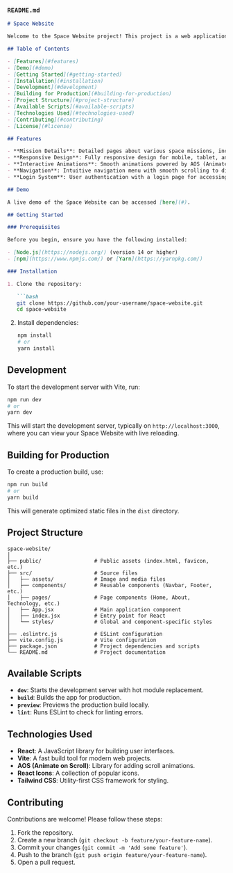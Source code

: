 ### `README.md`

```markdown
# Space Website

Welcome to the Space Website project! This project is a web application focused on space exploration, satellite missions, and related technologies. Built with React and Vite, the site provides users with detailed information on various space missions, satellite technologies, and more, all with a sleek, modern design.

## Table of Contents

- [Features](#features)
- [Demo](#demo)
- [Getting Started](#getting-started)
- [Installation](#installation)
- [Development](#development)
- [Building for Production](#building-for-production)
- [Project Structure](#project-structure)
- [Available Scripts](#available-scripts)
- [Technologies Used](#technologies-used)
- [Contributing](#contributing)
- [License](#license)

## Features

- **Mission Details**: Detailed pages about various space missions, including objectives, technologies used, and images.
- **Responsive Design**: Fully responsive design for mobile, tablet, and desktop views.
- **Interactive Animations**: Smooth animations powered by AOS (Animate on Scroll).
- **Navigation**: Intuitive navigation menu with smooth scrolling to different sections.
- **Login System**: User authentication with a login page for accessing personalized content.

## Demo

A live demo of the Space Website can be accessed [here](#).

## Getting Started

### Prerequisites

Before you begin, ensure you have the following installed:

- [Node.js](https://nodejs.org/) (version 14 or higher)
- [npm](https://www.npmjs.com/) or [Yarn](https://yarnpkg.com/)

### Installation

1. Clone the repository:

   ```bash
   git clone https://github.com/your-username/space-website.git
   cd space-website
   ```

2. Install dependencies:

   ```bash
   npm install
   # or
   yarn install
   ```

## Development

To start the development server with Vite, run:

```bash
npm run dev
# or
yarn dev
```

This will start the development server, typically on `http://localhost:3000`, where you can view your Space Website with live reloading.

## Building for Production

To create a production build, use:

```bash
npm run build
# or
yarn build
```

This will generate optimized static files in the `dist` directory.

## Project Structure

```
space-website/
│
├── public/                 # Public assets (index.html, favicon, etc.)
├── src/                    # Source files
│   ├── assets/             # Image and media files
│   ├── components/         # Reusable components (Navbar, Footer, etc.)
│   ├── pages/              # Page components (Home, About, Technology, etc.)
│   ├── App.jsx             # Main application component
│   ├── index.jsx           # Entry point for React
│   └── styles/             # Global and component-specific styles
│
├── .eslintrc.js            # ESLint configuration
├── vite.config.js          # Vite configuration
├── package.json            # Project dependencies and scripts
└── README.md               # Project documentation
```

## Available Scripts

- **`dev`**: Starts the development server with hot module replacement.
- **`build`**: Builds the app for production.
- **`preview`**: Previews the production build locally.
- **`lint`**: Runs ESLint to check for linting errors.

## Technologies Used

- **React**: A JavaScript library for building user interfaces.
- **Vite**: A fast build tool for modern web projects.
- **AOS (Animate on Scroll)**: Library for adding scroll animations.
- **React Icons**: A collection of popular icons.
- **Tailwind CSS**: Utility-first CSS framework for styling.

## Contributing

Contributions are welcome! Please follow these steps:

1. Fork the repository.
2. Create a new branch (`git checkout -b feature/your-feature-name`).
3. Commit your changes (`git commit -m 'Add some feature'`).
4. Push to the branch (`git push origin feature/your-feature-name`).
5. Open a pull request.
